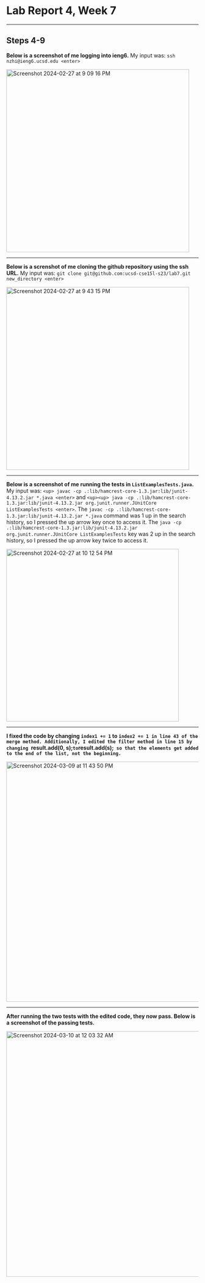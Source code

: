 # **Lab Report 4, Week 7**
***
## Steps 4-9
**Below is a screenshot of me logging into ieng6.**
My input was: `ssh nzhi@ieng6.ucsd.edu <enter>`

<img width="479" alt="Screenshot 2024-02-27 at 9 09 16 PM" src="https://github.com/nicolezhi/cse15-lab-reports/assets/112342454/ee941ac5-b48f-47bf-80d9-adf419388f9f">

***

**Below is a screnshot of me cloning the github repository using the ssh URL.** 
My input was: `git clone git@github.com:ucsd-cse15l-s23/lab7.git new_directory <enter>`

<img width="479" alt="Screenshot 2024-02-27 at 9 43 15 PM" src="https://github.com/nicolezhi/cse15-lab-reports/assets/112342454/52ca24e9-68eb-48bf-b52a-69cdb766d1f6">

***

**Below is a screenshot of me running the tests in `ListExamplesTests.java`.** 
My input was: `<up> javac -cp .:lib/hamcrest-core-1.3.jar:lib/junit-4.13.2.jar *.java <enter>` and `<up><up> java -cp .:lib/hamcrest-core-1.3.jar:lib/junit-4.13.2.jar org.junit.runner.JUnitCore ListExamplesTests <enter>`. The `javac -cp .:lib/hamcrest-core-1.3.jar:lib/junit-4.13.2.jar *.java` command was 1 up in the search history, so I pressed the up arrow key once to access it. The `java -cp .:lib/hamcrest-core-1.3.jar:lib/junit-4.13.2.jar org.junit.runner.JUnitCore ListExamplesTests` key was 2 up in the search history, so I pressed the up arrow key twice to access it.

<img width="452" alt="Screenshot 2024-02-27 at 10 12 54 PM" src="https://github.com/nicolezhi/cse15-lab-reports/assets/112342454/5ef54b4d-37ab-4a41-9108-1afe3f703dfd">

***


**I fixed the code by changing `index1 += 1` to `index2 += 1 in line 43 of the merge method. Additionally, I edited the filter method in line 15 by changing `result.add(0, s);` to `result.add(s);` so that the elements get added to the end of the list, not the beginning.`**

<img width="629" alt="Screenshot 2024-03-09 at 11 43 50 PM" src="https://github.com/nicolezhi/cse15-lab-reports/assets/112342454/543615d9-93b0-4424-9200-6c2d25c228ce">

***

**After running the two tests with the edited code, they now pass. Below is a screenshot of the passing tests.**

<img width="643" alt="Screenshot 2024-03-10 at 12 03 32 AM" src="https://github.com/nicolezhi/cse15-lab-reports/assets/112342454/32ff117b-9826-45d2-9b4d-e0373c31ec3f">
